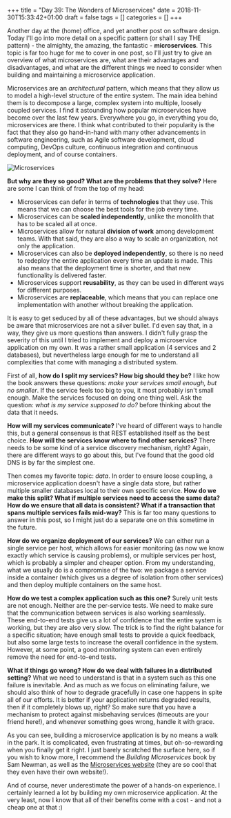 +++
title = "Day 39: The Wonders of Microservices"
date = 2018-11-30T15:33:42+01:00
draft = false
tags = []
categories = []
+++

Another day at the (home) office, and yet another post on software design. Today I'll go into more detail on a specific pattern (or shall I say THE pattern) - the almighty, the amazing, the fantastic - __microservices__. This topic is far too huge for me to cover in one post, so I'll just try to give an overview of what microservices are, what are their advantages and disadvantages, and what are the different things we need to consider when building and maintaining a microservice application.

Microservices are an _architectural_ pattern, which means that they allow us to model a high-level structure of the entire system. The main idea behind them is to decompose a large, complex system into multiple, loosely coupled services. I find it astounding how popular microservices have become over the last few years. Everywhere you go, in everything you do, microservices are there. I think what contributed to their popularity is the fact that they also go hand-in-hand with many other advancements in software engineering, such as Agile software development, cloud computing, DevOps culture, continuous integration and continuous deployment, and of course containers.

![Microservices](https://www.mememaker.net/api/bucket?path=static/img/memes/full/2018/May/11/19/microservices-127478.png)

__But why are they so good? What are the problems that they solve?__ Here are some I can think of from the top of my head:

* Microservices can defer in terms of __technologies__ that they use. This means that we can choose the best tools for the job every time.
* Microservices can be __scaled independently__, unlike the monolith that has to be scaled all at once.
* Microservices allow for natural __division of work__ among development teams. With that said, they are also a way to scale an organization, not only the application.
* Microservices can also be __deployed independently__, so there is no need to redeploy the entire application every time an update is made. This also means that the deployment time is shorter, and that new functionality is delivered faster.
* Microservices support __reusability__, as they can be used in different ways for different purposes.
* Microservices are __replaceable__, which means that you can replace one implementation with another without breaking the application.

It is easy to get seduced by all of these advantages, but we should always be aware that microservices are not a silver bullet. I'd even say that, in a way, they give us more questions than answers. I didn't fully grasp the severity of this until I tried to implement and deploy a microservice application on my own. It was a rather small application (4 services and 2 databases), but nevertheless large enough for me to understand all complexities that come with managing a distributed system.

First of all, __how do I split my services? How big should they be?__ I like how the book answers these questions: _make your services small enough, but no smaller_. If the service feels too big to you, it most probably isn't small enough. Make the services focused on doing one thing well. Ask the question: _what is my service supposed to do?_ before thinking about the data that it needs.

__How will my services communicate?__ I've heard of different ways to handle this, but a general consensus is that REST established itself as the best choice. __How will the services know where to find other services?__ There needs to be some kind of a service discovery mechanism, right? Again, there are different ways to go about this, but I've found that the good old DNS is by far the simplest one.

Then comes my favorite topic: _data_. In order to ensure loose coupling, a microservice application doesn't have a single data store, but rather multiple smaller databases local to their own specific service. __How do we make this split? What if multiple services need to access the same data? How do we ensure that all data is consistent? What if a transaction that spans multiple services fails mid-way?__ This is far too many questions to answer in this post, so I might just do a separate one on this sometime in the future.

__How do we organize deployment of our services?__ We can either run a single service per host, which allows for easier monitoring (as now we know exactly which service is causing problems), or multiple services per host, which is probably a simpler and cheaper option. From my understanding, what we usually do is a compromise of the two: we package a service inside a container (which gives us a degree of isolation from other services) and then deploy multiple containers on the same host.

__How do we test a complex application such as this one?__ Surely unit tests are not enough. Neither are the per-service tests. We need to make sure that the communication between services is also working seamlessly. These end-to-end tests give us a lot of confidence that the entire system is working, but they are also very slow. The trick is to find the right balance for a specific situation; have enough small tests to provide a quick feedback, but also some large tests to increase the overall confidence in the system. However, at some point, a good monitoring system can even entirely remove the need for end-to-end tests.

__What if things go wrong? How do we deal with failures in a distributed setting?__ What we need to understand is that in a system such as this one failure is inevitable. And as much as we focus on eliminating failure, we should also think of how to degrade gracefully in case one happens in spite all of our efforts. It is better if your application returns degraded results, then if it completely blows up, right? So make sure that you have a mechanism to protect against misbehaving services (timeouts are your friend here!), and whenever something goes wrong, handle it with grace.

As you can see, building a microservice application is by no means a walk in the park. It is complicated, even frustrating at times, but oh-so-rewarding when you finally get it right. I just barely scratched the surface here, so if you wish to know more, I recommend the _Building Microservices_ book by Sam Newman, as well as the [Microservices website](https://microservices.io/) (they are so cool that they even have their own website!).

And of course, never underestimate the power of a hands-on experience. I certainly learned a lot by building my own microservice application. At the very least, now I know that all of their benefits come with a cost - and not a cheap one at that :)